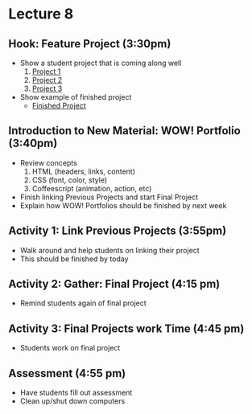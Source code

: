 # Lecture 8

## Hook: Feature Project (3:30pm)

- Show a student project that is coming along well
	1. [Project 1](http://sillyartist.pencilcode.net/edit/wow/portfolio)
	2. [Project 2](http://savagewyatt.pencilcode.net/edit/WOW/Portfolio)
	3. [Project 3](http://bleach101.pencilcode.net/edit/webpage)
- Show example of finished project
	- [Finished Project](http://postmastergeneral.pencilcode.net/home/wow/portfolio.html)

## Introduction to New Material: WOW! Portfolio (3:40pm)

- Review concepts
	1. HTML (headers, links, content)
	2. CSS (font, color, style)
	3. Coffeescript (animation, action, etc)
- Finish linking Previous Projects and start Final Project
- Explain how WOW! Portfolios should be finished by next week

## Activity 1: Link Previous Projects (3:55pm)

- Walk around and help students on linking their project
- This should be finished by today

## Activity 2: Gather: Final Project  (4:15 pm)

- Remind students again of final project

## Activity 3: Final Projects work Time (4:45 pm)

- Students work on final project

## Assessment (4:55 pm)

- Have students fill out assessment
- Clean up/shut down computers
